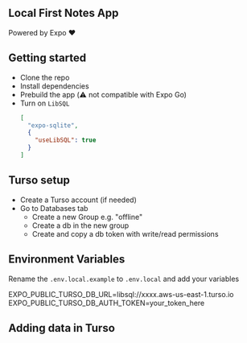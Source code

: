 ## Local First Notes App

Powered by Expo ❤️

## Getting started

- Clone the repo
- Install dependencies
- Prebuild the app (⚠️ not compatible with Expo Go)
- Turn on `LibSQL`
  ```json
  [
    "expo-sqlite",
    {
      "useLibSQL": true
    }
  ]
  ```

## Turso setup

- Create a Turso account (if needed)
- Go to Databases tab
  - Create a new Group e.g. "offline"
  - Create a db in the new group
  - Create and copy a db token with write/read permissions

## Environment Variables

Rename the `.env.local.example` to `.env.local` and add your variables

EXPO_PUBLIC_TURSO_DB_URL=libsql://xxxx.aws-us-east-1.turso.io
EXPO_PUBLIC_TURSO_DB_AUTH_TOKEN=your_token_here

## Adding data in Turso
